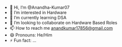 - 👋 Hi, I’m @Anandha-Kumar07
- 👀 I’m interested in Hardware
- 🌱 I’m currently learning DSA
- 💞️ I’m looking to collaborate on Hardware Based Roles
- 📫 How to reach me anandkumar17856@gmail.com
- 😄 Pronouns: He/Him
- ⚡ Fun fact: ...

<!---
Anandha-Kumar07/Anandha-Kumar07 is a ✨ special ✨ repository because its `README.md` (this file) appears on your GitHub profile.
You can click the Preview link to take a look at your changes.
--->
